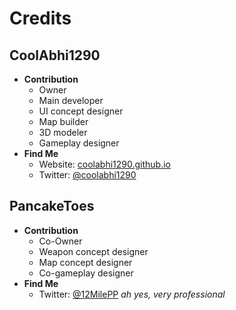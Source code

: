 # Credits

## CoolAbhi1290
- **Contribution**
	- Owner
	- Main developer
	- UI concept designer
	- Map builder
	- 3D modeler
	- Gameplay designer
- **Find Me**
	- Website: [coolabhi1290.github.io](https://coolabhi1290.github.io)
	- Twitter: [@coolabhi1290](https://twitter.com/coolabhi1290)

## PancakeToes
- **Contribution**
	- Co-Owner
	- Weapon concept designer
	- Map concept designer
	- Co-gameplay designer
- **Find Me**
	- Twitter: [@12MilePP](https://twitter.com/12MilePP) *ah yes, very professional*
